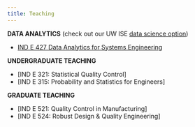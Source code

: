 ```yaml
---
title: Teaching
---
```


**DATA ANALYTICS**  (check out our UW ISE [data science option](https://ise.washington.edu/students/BSIE/data-science-option))

- [IND E 427 Data Analytics for Systems Engineering](http://analytics.shuaihuang.info/)



**UNDERGRADUATE TEACHING**

- [IND E 321: Statistical Quality Control]
- [IND E 315: Probability and Statistics for Engineers]

**GRADUATE TEACHING**

- [IND E 521: Quality Control in Manufacturing]
- [IND E 524: Robust Design & Quality Engineering]


